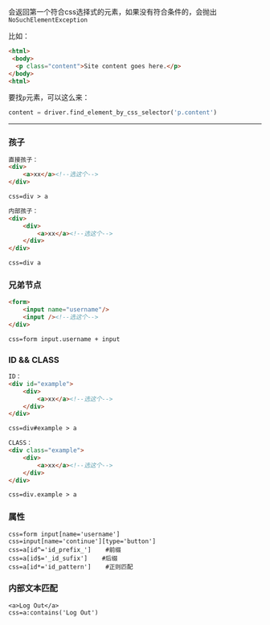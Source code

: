 会返回第一个符合css选择式的元素，如果没有符合条件的，会抛出`NoSuchElementException`

比如：

```html
<html>
 <body>
  <p class="content">Site content goes here.</p>
</body>
<html>
```

要找`p`元素，可以这么来：

```py
content = driver.find_element_by_css_selector('p.content')
```

---

### 孩子

```html
直接孩子：
<div>
    <a>xx</a><!--选这个-->
</div>

css=div > a

内部孩子：
<div>
    <div>
        <a>xx</a><!--选这个-->
    </div>
</div>

css=div a
```

### 兄弟节点

```html
<form>
    <input name="username"/>
    <input /><!--选这个-->
</div>

css=form input.username + input
```

### ID && CLASS

```html
ID：
<div id="example">
    <div>
        <a>xx</a><!--选这个-->
    </div>
</div>

css=div#example > a

CLASS：
<div class="example">
    <div>
        <a>xx</a><!--选这个-->
    </div>
</div>

css=div.example > a
```

### 属性

```
css=form input[name='username']
css=input[name='continue'][type='button']
css=a[id^='id_prefix_']    #前缀
css=a[id$='_id_sufix']    #后缀
css=a[id*='id_pattern']    #正则匹配
```

### 内部文本匹配

```
<a>Log Out</a>
css=a:contains('Log Out')
```



